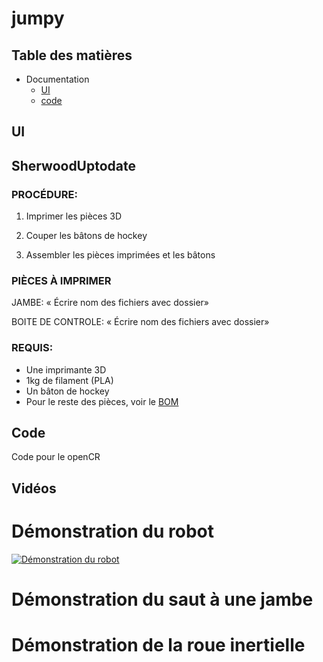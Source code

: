 # jumpy

## Table des matières

* Documentation
	* [UI](/UI#requis)
	* [code](/Code/mainJumpy#requis)
		


## UI 



## SherwoodUptodate

### PROCÉDURE:

1. Imprimer les pièces 3D

2. Couper les bâtons de hockey

3. Assembler les pièces imprimées et les bâtons

### PIÈCES À IMPRIMER

JAMBE:
« Écrire nom des fichiers avec dossier»

BOITE DE CONTROLE:
« Écrire nom des fichiers avec dossier»

### REQUIS:
* Une imprimante 3D
* 1kg de filament (PLA)
* Un bâton de hockey
* Pour le reste des pièces, voir le [BOM](/BOM.pdf)


## Code 
  Code pour le openCR

## Vidéos

# Démonstration du robot
[![Démonstration du robot](https://www.youtube.com/shorts/cel7XVDD8pQ/0.jpg)](https://www.youtube.com/shorts/cel7XVDD8pQ)


# Démonstration du saut à une jambe

# Démonstration de la roue inertielle




